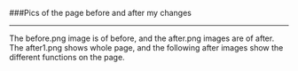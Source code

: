 ###Pics of the page before and after my changes
___
The before.png image is of before, and the after.png images are of after. The after1.png shows whole page, and the following after images show the different functions on the page.
